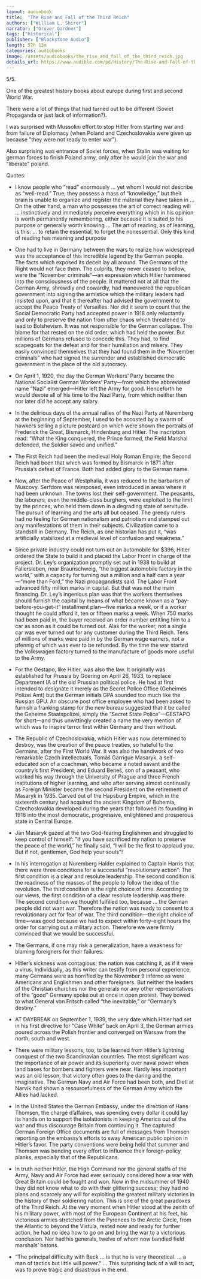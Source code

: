 ```yaml
---
layout: audiobook
title:  "The Rise and Fall of the Third Reich"
authors: ["William L. Shirer"]
narrator: ["Grover Gardner"]
tags: ["historical"]
publisher: ["Blackstone Audio"]
length: 57h 13m
categories: audiobooks
image: /assets/audiobooks/the_rise_and_fall_of_the_third_reich.jpg
details_url: https://www.audible.com/pd/History/The-Rise-and-Fall-of-the-Third-Reich-Audiobook/B003VWJAPA
---
```


5/5.

One of the greatest history books about europe during first and second World War.

There were a lot of things that had turned out to be different (Soviet Propaganda or just lack of information?).

I was surprised with Mussolini effort to stop Hitler from starting war and from failure of Diplomacy (when Poland and Czechoslovakia were given up because "they were not ready to enter war").

Also surprising was entrance of Soviet forces, when Stalin was waiting for german forces to finish Poland army, only after he would join the war and "liberate" poland.

Quotes:

* I know people who “read” enormously … yet whom I would not describe as “well-read.” True, they possess a mass of “knowledge,” but their brain is unable to organize and register the material they have taken in … On the other hand, a man who possesses the art of correct reading will … instinctively and immediately perceive everything which in his opinion is worth permanently remembering, either because it is suited to his purpose or generally worth knowing … The art of reading, as of learning, is this: … to retain the essential, to forget the nonessential. Only this kind of reading has meaning and purpose

* One had to live in Germany between the wars to realize how widespread was the acceptance of this incredible legend by the German people. The facts which exposed its deceit lay all around. The Germans of the Right would not face them. The culprits, they never ceased to bellow, were the “November criminals”—an expression which Hitler hammered into the consciousness of the people. It mattered not at all that the German Army, shrewdly and cowardly, had maneuvered the republican government into signing the armistice which the military leaders had insisted upon, and that it thereafter had advised the government to accept the Peace Treaty of Versailles. Nor did it seem to count that the Social Democratic Party had accepted power in 1918 only reluctantly and only to preserve the nation from utter chaos which threatened to lead to Bolshevism. It was not responsible for the German collapse. The blame for that rested on the old order, which had held the power. But millions of Germans refused to concede this. They had, to find scapegoats for the defeat and for their humiliation and misery. They easily convinced themselves that they had found them in the “November criminals” who had signed the surrender and established democratic government in the place of the old autocracy.

* On April 1, 1920, the day the German Workers’ Party became the National Socialist German Workers’ Party—from which the abbreviated name “Nazi” emerged—Hitler left the Army for good. Henceforth he would devote all of his time to the Nazi Party, from which neither then nor later did he accept any salary.

* In the delirious days of the annual rallies of the Nazi Party at Nuremberg at the beginning of September, I used to be accosted by a swarm of hawkers selling a picture postcard on which were shown the portraits of Frederick the Great, Bismarck, Hindenburg and Hitler. The inscription read: “What the King conquered, the Prince formed, the Field Marshal defended, the Soldier saved and unified.”

* The First Reich had been the medieval Holy Roman Empire; the Second Reich had been that which was formed by Bismarck in 1871 after Prussia’s defeat of France. Both had added glory to the German name. 

* Now, after the Peace of Westphalia, it was reduced to the barbarism of Muscovy. Serfdom was reimposed, even introduced in areas where it had been unknown. The towns lost their self-government. The peasants, the laborers, even the middle-class burghers, were exploited to the limit by the princes, who held them down in a degrading state of servitude. The pursuit of learning and the arts all but ceased. The greedy rulers had no feeling for German nationalism and patriotism and stamped out any manifestations of them in their subjects. Civilization came to a standstill in Germany. The Reich, as one historian has put it, “was artificially stabilized at a medieval level of confusion and weakness.”

* Since private industry could not turn out an automobile for $396, Hitler ordered the State to build it and placed the Labor Front in charge of the project. Dr. Ley’s organization promptly set out in 1938 to build at Fallersleben, near Braunschweig, “the biggest automobile factory in the world,” with a capacity for turning out a million and a half cars a year—“more than Ford,” the Nazi propagandists said. The Labor Front advanced fifty million marks in capital. But that was not the main financing. Dr. Ley’s ingenious plan was that the workers themselves should furnish the capital by means of what became known as a “pay-before-you-get-it” installment plan—five marks a week, or if a worker thought he could afford it, ten or fifteen marks a week. When 750 marks had been paid in, the buyer received an order number entitling him to a car as soon as it could be turned out. Alas for the worker, not a single car was ever turned out for any customer during the Third Reich. Tens of millions of marks were paid in by the German wage earners, not a pfennig of which was ever to be refunded. By the time the war started the Volkswagen factory turned to the manufacture of goods more useful to the Army.

* For the Gestapo, like Hitler, was also the law. It originally was established for Prussia by Goering on April 26, 1933, to replace Department IA of the old Prussian political police. He had at first intended to designate it merely as the Secret Police Office (Geheimes Polizei Amt) but the German initials GPA sounded too much like the Russian GPU. An obscure post office employee who had been asked to furnish a franking stamp for the new bureau suggested that it be called the Geheime Staatspolizei, simply the “Secret State Police”—GESTAPO for short—and thus unwittingly created a name the very mention of which was to inspire terror first within Germany and then without.

* The Republic of Czechoslovakia, which Hitler was now determined to destroy, was the creation of the peace treaties, so hateful to the Germans, after the First World War. It was also the handiwork of two remarkable Czech intellectuals, Tomáš Garrigue Masaryk, a self-educated son of a coachman, who became a noted savant and the country’s first President; and Eduard Beneš, son of a peasant, who worked his way through the University of Prague and three French institutions of higher learning, and who after serving almost continually as Foreign Minister became the second President on the retirement of Masaryk in 1935. Carved out of the Hapsburg Empire, which in the sixteenth century had acquired the ancient Kingdom of Bohemia, Czechoslovakia developed during the years that followed its founding in 1918 into the most democratic, progressive, enlightened and prosperous state in Central Europe.

* Jan Masaryk gazed at the two God-fearing Englishmen and struggled to keep control of himself: "If you have sacrificed my nation to preserve the peace of the world,” he finally said, “I will be the first to applaud you. But if not, gentlemen, God help your souls"!

* In his interrogation at Nuremberg Halder explained to Captain Harris that there were three conditions for a successful “revolutionary action”: The first condition is a clear and resolute leadership. The second condition is the readiness of the masses of the people to follow the idea of the revolution. The third condition is the right choice of time. According to our views, the first condition of a clear resolute leadership was there. The second condition we thought fulfilled too, because … the German people did not want war. Therefore the nation was ready to consent to a revolutionary act for fear of war. The third condition—the right choice of time—was good because we had to expect within forty-eight hours the order for carrying out a military action. Therefore we were firmly convinced that we would be successful.

* The Germans, if one may risk a generalization, have a weakness for blaming foreigners for their failures. 

* Hitler’s sickness was contagious; the nation was catching it, as if it were a virus. Individually, as this writer can testify from personal experience, many Germans were as horrified by the November 9 inferno as were Americans and Englishmen and other foreigners. But neither the leaders of the Christian churches nor the generals nor any other representatives of the “good” Germany spoke out at once in open protest. They bowed to what General von Fritsch called “the inevitable,” or “Germany’s destiny.”

* AT DAYBREAK on September 1, 1939, the very date which Hitler had set in his first directive for “Case White” back on April 3, the German armies poured across the Polish frontier and converged on Warsaw from the north, south and west.

* There were military lessons, too, to be learned from Hitler’s lightning conquest of the two Scandinavian countries. The most significant was the importance of air power and its superiority over naval power when land bases for bombers and fighters were near. Hardly less important was an old lesson, that victory often goes to the daring and the imaginative. The German Navy and Air Force had been both, and Dietl at Narvik had shown a resourcefulness of the German Army which the Allies had lacked.

* In the United States the German Embassy, under the direction of Hans Thomsen, the chargé d’affaires, was spending every dollar it could lay its hands on to support the isolationists in keeping America out of the war and thus discourage Britain from continuing it. The captured German Foreign Office documents are full of messages from Thomsen reporting on the embassy’s efforts to sway American public opinion in Hitler’s favor. The party conventions were being held that summer and Thomsen was bending every effort to influence their foreign-policy planks, especially that of the Republicans.

* In truth neither Hitler, the High Command nor the general staffs of the Army, Navy and Air Force had ever seriously considered how a war with Great Britain could be fought and won. Now in the midsummer of 1940 they did not know what to do with their glittering success; they had no plans and scarcely any will for exploiting the greatest military victories in the history of their soldiering nation. This is one of the great paradoxes of the Third Reich. At the very moment when Hitler stood at the zenith of his military power, with most of the European Continent at his feet, his victorious armies stretched from the Pyrenees to the Arctic Circle, from the Atlantic to beyond the Vistula, rested now and ready for further action, he had no idea how to go on and bring the war to a victorious conclusion. Nor had his generals, twelve of whom now bandied field marshals’ batons.

* “The principal difficulty with Beck ... is that he is very theoretical. ... a man of tactics but little will power." ... This surprising lack of a will to act, was to prove tragic and disastrous in the end.